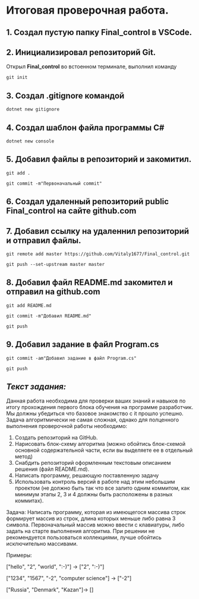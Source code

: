 # Итоговая проверочная работа.
## 1. Создал пустую папку **Final_control** в VSCode.
## 2. Инициализировал репозиторий Git.
Открыл **Final_control** во встоенном терминале, выполнил команду

`git init`

## 3. Создал .gitignore командой 

`dotnet new gitignore`

## 4. Создал шаблон файла программы C#

`dotnet new console`

## 5. Добавил файлы в репозиторий и закомитил.
`git add .`

`git commit -m"Первоначальный commit"`

## 6. Создал удаленный репозиторий public **Final_control** на сайте **github.com**

## 7. Добавил ссылку на удаленнил репозиторий и отправил файлы.

`git remote add master https://github.com/Vitaly1677/Final_control.git`

`git push --set-upstream master master`

## 8. Добавил файл README.md закомител и отправил на github.com

`git add README.md`

`git commit -m"Добавил README.md"`

`git push`

## 9. Добавил задание в файл Program.cs

`git commit -am"Добавил задание в файл Program.cs"`

`git push`



## ***Текст задания:***
Данная работа необходима для проверки ваших знаний и навыков по итогу прохождения первого блока обучения на программе разработчик. Мы должны убедиться что базовое знакомство с it прошло успешно.
Задача алгоритмически не самая сложная, однако для полценного выполнения проверочной работы необходимо:
1. Создать репозиторий на GitHub.
2. Нарисовать блок-схему алгоритма (можно обойтись блок-схемой основной содержательной части, если вы выделяете ее в отдельный метод) 
3. Снабдить репозиторий оформленным текстовым описанием решения (файл README.md).
4. Написать программу, решающую поставленную задачу 
5. Использовать контроль версий в работе над этим небольшим проектом (не должно быть так что все залито одним коммитом, как минимум этапы 2, 3 и 4 должны быть расположены в разных коммитах).

Задача: Написать программу, которая из имеющегося массива строк формирует массив из строк, длина которых меньше либо равна 3 символа. Первоначальный массив можно ввести с клавиатуры, либо задать на старте выполнения алгоритма. При решении не рекомендуется пользоваться коллекциями, лучше обойтись исключительно массивами.

Примеры:

["hello", "2", "world", ":-)"] -> ["2", ":-)"]

["1234", "1567", "-2", "computer science"] -> ["-2"]

["Russia", "Denmark", "Kazan"]-> []